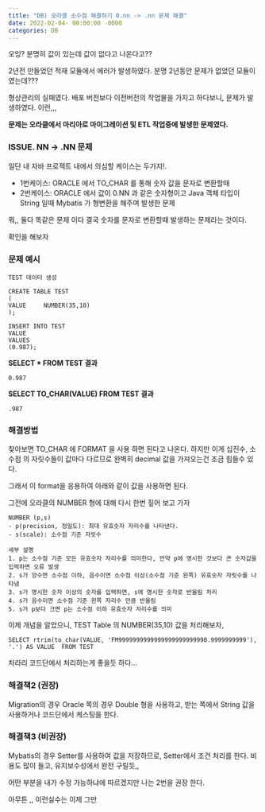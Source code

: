 ```yaml
---
title: "DB) 오라클 소수점 해결하기 0.nn -> .nn 문제 해결"
date: 2022-02-04- 00:00:00 -0000
categories: DB
---
```


오잉? 분명히 값이 있는데 값이 없다고 나온다고??

2년전 만들었던 적재 모듈에서 에러가 발생하였다. 분명 2년동안 문제가 없었던 모듈이였는데???

형상관리의 실패였다. 배포 버전보다 이전버전의 작업물을 가지고 하다보니, 문제가 발생하였다. 이런,,,   

__문제는 오라클에서 마리아로 마이그레이션 및 ETL 작업중에 발생한 문제였다.__


### ISSUE. NN -> .NN 문제

일단 내 자바 프로젝트 내에서 의심할 케이스는 두가지!.
- 1번케이스: ORACLE 에서 TO_CHAR 를 통해 숫자 값을 문자로 변환할때
- 2번케이스: ORACLE 에서 값이 0.NN 과 같은 숫자형이고 Java 객체 타입이 String 일때 Mybatis 가 형변환을 해주며 발생한 문제

뭐,, 둘다 똑같은 문제 이다 결국 숫자를 문자로 변환할때 발생하는 문제라는 것이다.

확인을 해보자 

### 문제 예시
```
TEST 데이터 생성

CREATE TABLE TEST
(
VALUE     NUMBER(35,10)
);

INSERT INTO TEST 
VALUE 
VALUES
(0.987);
```

__SELECT * FROM TEST 결과__
```
0.987
```

__SELECT TO_CHAR(VALUE) FROM TEST 결과__
```
.987
```

### 해결방법
찾아보면 TO_CHAR 에 FORMAT 을 사용 하면 된다고 나온다. 
하지만 이게 십진수, 소수점 의 자릿수들이 값마다 다르므로 완벽히 decimal 값을 가져오는건 조금 힘들수 있다.

그래서 이 format을 응용하여 아래와 같이 값을 사용하면 된다.

그전에 오라클의 NUMBER 형에 대해 다시 한번 짚어 보고 가자

```
NUMBER (p,s)
- p(precision, 정밀도): 최대 유효숫자 자리수를 나타낸다.
- s(scale): 소수점 기준 자릿수 

세부 설명
1. p는 소수점 기준 모든 유효숫자 자리수를 의미한다, 만약 p에 명시한 것보다 큰 숫자값을 입력하면 오류 발생
2. s가 양수면 소수점 이하, 음수이면 소수점 이상(소수점 기준 왼쪽) 유효숫자 자릿수를 나타냄
3. s가 명시한 숫자 이상의 숫자를 입력하면, s에 명시한 숫자로 반올림 처리
4. s가 음수이면 소수점 기준 왼쪽 자리수 만큼 반올림
5. s가 p보다 크면 p는 소수점 이하 유효숫자 자리수를 의미
```

이제 개념을 알았으니, TEST Table 의 NUMBER(35,10) 값을 처리해보자,

```
SELECT rtrim(to_char(VALUE, 'FM9999999999999999999999990.9999999999'), '.') AS VALUE  FROM TEST
```

차라리 코드단에서 처리하는게 좋을듯 하다...

### 해결책2 (권장)
Migration의 경우 Oracle 쪽의 경우 Double 형을 사용하고, 받는 쪽에서 String 값을 사용하거나 코드단에서 케스팅을 한다.

### 해결책3 (비권장)
Mybatis의 경우 Setter를 사용하여 값을 저장하므로, Setter에서 조건 처리를 한다. 비용도 많이 들고,  유지보수성에서 완전 구릴듯,,


어떤 부분을 내가 수정 가능하냐에 따르겠지만 나는 2번을 권장 한다.

아무튼 ,, 이런실수는 이제 그만